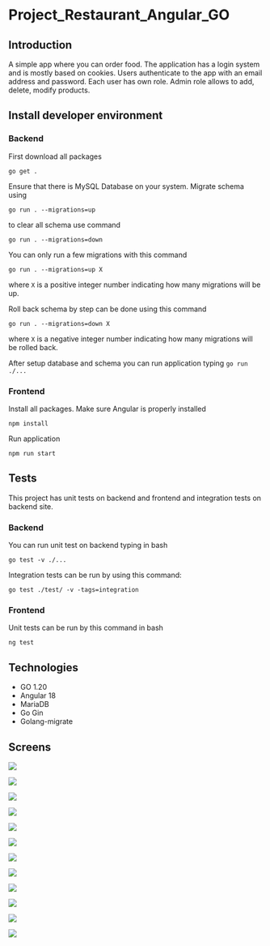 # Project_Restaurant_Angular_GO

## Introduction

A simple app where you can order food. The application has a login system and is mostly based on cookies. Users authenticate to the app with an email address and password. Each user has own role. Admin role allows to add, delete, modify products.

## Install developer environment

### Backend

First download all packages

`go get .`

Ensure that there is MySQL Database on your system. Migrate schema using

`go run . --migrations=up`

to clear all schema use command

`go run . --migrations=down`

You can only run a few migrations with this command

`go run . --migrations=up X`

where `X` is a positive integer number indicating how many migrations will be up.

Roll back schema by step can be done using this command

`go run . --migrations=down X`

where `X` is a negative integer number indicating how many migrations will be rolled back.

After setup database and schema you can run application typing `go run ./...`

### Frontend

Install all packages. Make sure Angular is properly installed

`npm install`

Run application

`npm run start`

## Tests

This project has unit tests on backend and frontend and integration tests on backend site.

### Backend

You can run unit test on backend typing in bash

`go test -v ./...`

Integration tests can be run by using this command:

`go test ./test/ -v -tags=integration`

### Frontend

Unit tests can be run by this command in bash

`ng test`

## Technologies

- GO 1.20
- Angular 18
- MariaDB
- Go Gin
- Golang-migrate

## Screens

![](/images/screen1.png)

![](/images/screen2.png)

![](/images/screen3.png)

![](/images/screen4.png)

![](/images/screen5.png)

![](/images/screen6.png)

![](/images/screen7.png)

![](/images/screen8.png)

![](/images/screen9.png)

![](/images/screen10.png)

![](/images/screen11.png)

![](/images/screen12.png)
